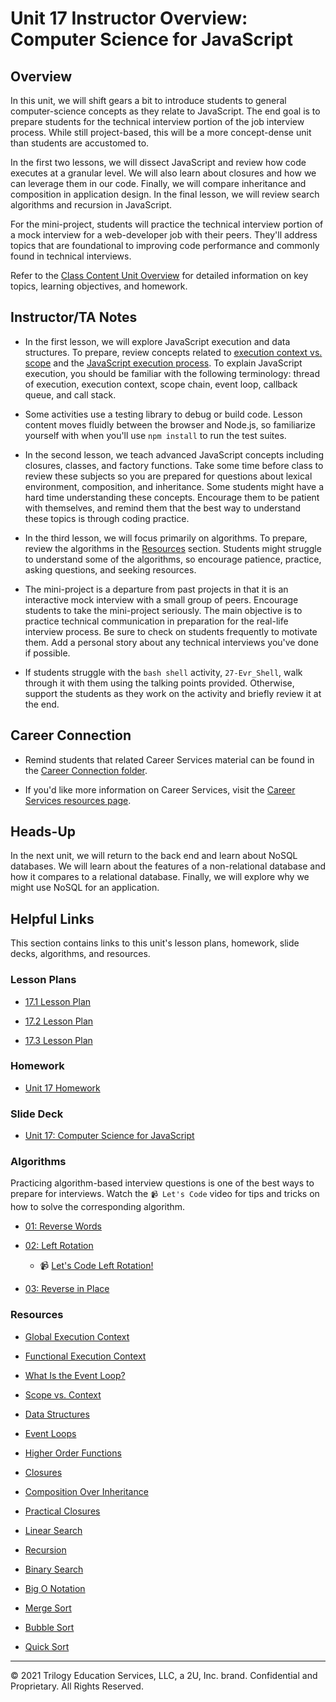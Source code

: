 # Unit 17 Instructor Overview: Computer Science for JavaScript  

## Overview

In this unit, we will shift gears a bit to introduce students to general computer-science concepts as they relate to JavaScript. The end goal is to prepare students for the  technical interview portion of the job interview process. While still project-based, this will be a more concept-dense unit than students are accustomed to.

In the first two lessons, we will dissect JavaScript and review how code executes at a granular level. We will also learn about closures and how we can leverage them in our code. Finally, we will compare inheritance and composition in application design. In the final lesson, we will review search algorithms and recursion in JavaScript. 

For the mini-project, students will practice the technical interview portion of a mock interview for a web-developer job with their peers. They'll address topics that are foundational to improving code performance and commonly found in technical interviews.

Refer to the [Class Content Unit Overview](../../../01-Class-Content/17-CS/README.md) for detailed information on key topics, learning objectives, and homework.

## Instructor/TA Notes

* In the first lesson, we will explore JavaScript execution and data structures. To prepare, review concepts related to [execution context vs. scope](https://blog.kevinchisholm.com/javascript/difference-between-scope-and-context/) and the [JavaScript execution process](https://www.youtube.com/watch?v=8aGhZQkoFbQ). To explain JavaScript execution, you should be familiar with the following terminology: thread of execution, execution context, scope chain, event loop, callback queue, and call stack.

* Some activities use a testing library to debug or build code. Lesson content moves fluidly between the browser and Node.js, so familiarize yourself with when you'll use `npm install` to run the test suites. 

* In the second lesson, we teach advanced JavaScript concepts including closures, classes, and factory functions. Take some time before class to review these subjects so you are prepared for questions about lexical environment, composition, and inheritance. Some students might have a hard time understanding these concepts. Encourage them to be patient with themselves, and remind them that the best way to understand these topics is through coding practice. 

* In the third lesson, we will focus primarily on algorithms. To prepare, review the algorithms in the [Resources](###Resources) section. Students might struggle to understand some of the algorithms, so encourage patience, practice, asking questions, and seeking resources.

* The mini-project is a departure from past projects in that it is an interactive mock interview with a small group of peers. Encourage students to take the mini-project seriously. The main objective is to practice technical communication in preparation for the real-life interview process. Be sure to check on students frequently to motivate them. Add a personal story about any technical interviews you've done if possible.

* If students struggle with the `bash shell` activity, `27-Evr_Shell`, walk through it with them using the talking points provided. Otherwise, support the students as they work on the activity and briefly review it at the end. 

## Career Connection

* Remind students that related Career Services material can be found in the [Career Connection folder](../../../01-Class-Content/17-CS/04-Career-Connection/README.md).

* If you'd like more information on Career Services, visit the [Career Services resources page](http://bit.ly/CodingCS).

## Heads-Up

In the next unit, we will return to the back end and learn about NoSQL databases. We will learn about the features of a non-relational database and how it compares to a relational database. Finally, we will explore why we might use NoSQL for an application.

## Helpful Links

This section contains links to this unit's lesson plans, homework, slide decks, algorithms, and resources.

### Lesson Plans

  * [17.1 Lesson Plan](01-Day_JS/17.1-LESSON-PLAN.md)

  * [17.2 Lesson Plan](02-Day_Advanced-JS/17.2-LESSON-PLAN.md)
  
  * [17.3 Lesson Plan](03-Day_Algorithms/17.3-LESSON-PLAN.md)

### Homework

  * [Unit 17 Homework](../../../01-Class-Content/17-CS/02-Homework)

### Slide Deck

  * [Unit 17: Computer Science for JavaScript](https://docs.google.com/presentation/d/1oK8WB9pt8GfraNTsWbPNWMFpBYzXe_URem6Ch3oq9eo/edit?usp=sharing)

### Algorithms

  Practicing algorithm-based interview questions is one of the best ways to prepare for interviews. Watch the `📹 Let's Code` video for tips and tricks on how to solve the corresponding algorithm.

* [01: Reverse Words](./03-Algorithms/01-reverse-no-built-in)

* [02: Left Rotation](./03-Algorithms/02-left-rotation)

    * 📹 [Let's Code Left Rotation!](https://2u-20.wistia.com/medias/kfyhj4z6fn)

* [03: Reverse in Place](./03-Algorithms/03-reverse-in-place)

### Resources

* [Global Execution Context](https://developer.mozilla.org/en-US/docs/Web/JavaScript/Reference/Operators/this#global_context)

* [Functional Execution Context](https://developer.mozilla.org/en-US/docs/Web/JavaScript/Reference/Operators/this#Function_context)

* [What Is the Event Loop?](https://www.youtube.com/watch?v=8aGhZQkoFbQ)

* [Scope vs. Context](https://blog.kevinchisholm.com/javascript/difference-between-scope-and-context/)

* [Data Structures](https://en.wikipedia.org/wiki/Data_structure)

* [Event Loops](https://developer.mozilla.org/en-US/docs/Web/JavaScript/EventLoop#Event_loop)

* [Higher Order Functions](https://eloquentjavascript.net/05_higher_order.html#h_xxCc98lOBK)

* [Closures](https://developer.mozilla.org/en-US/docs/Web/JavaScript/Closures)

* [Composition Over Inheritance](https://en.wikipedia.org/wiki/Composition_over_inheritance)

* [Practical Closures](https://developer.mozilla.org/en-US/docs/Web/JavaScript/Closures/#Practical_closures)

* [Linear Search](https://en.wikipedia.org/wiki/Linear_search)

* [Recursion](https://en.wikipedia.org/wiki/Recursion)

* [Binary Search](https://en.wikipedia.org/wiki/Binary_search_algorithm)

* [Big O Notation](https://en.wikipedia.org/wiki/Big_O_notation)

* [Merge Sort](https://en.wikipedia.org/wiki/Sorting_algorithm#Merge_sort)

* [Bubble Sort](https://en.wikipedia.org/wiki/Sorting_algorithm#Bubble_sort)

* [Quick Sort](https://en.wikipedia.org/wiki/Sorting_algorithm#Quicksort)

---
© 2021 Trilogy Education Services, LLC, a 2U, Inc. brand. Confidential and Proprietary. All Rights Reserved.
